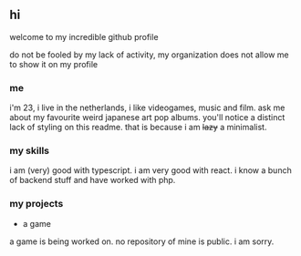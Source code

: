 ## hi

welcome to my incredible github profile

do not be fooled by my lack of activity, my organization does not allow me to show it on my profile

### me

i'm 23, i live in the netherlands, i like videogames, music and film. ask me about my favourite weird japanese art pop albums. you'll notice a distinct lack of styling on this readme. that is because i am ~~lazy~~ a minimalist.

### my skills

i am (very) good with typescript. i am very good with react. i know a bunch of backend stuff and have worked with php.

### my projects

- a game

a game is being worked on. no repository of mine is public. i am sorry.
